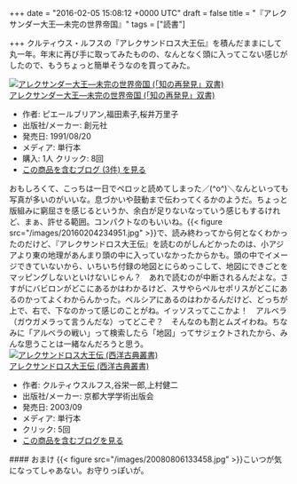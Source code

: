 
+++
date = "2016-02-05 15:08:12 +0000 UTC"
draft = false
title = "『アレクサンダー大王―未完の世界帝国』"
tags = ["読書"]

+++
クルティウス・ルフスの『アレクサンドロス大王伝』を積んだままにして丸一年。年末に再び手に取ってみたものの、なんとなく頭に入ってこない感じがしたので、もうちょっと簡単そうなのを買ってみた。<div class="hatena-asin-detail"><a href="http://www.amazon.co.jp/exec/obidos/ASIN/4422210610/bestylesnet-22/"><img src="http://ecx.images-amazon.com/images/I/51sGAYNqwYL._SL160_.jpg" class="hatena-asin-detail-image" alt="アレクサンダー大王―未完の世界帝国 (「知の再発見」双書)" title="アレクサンダー大王―未完の世界帝国 (「知の再発見」双書)"/></a><div class="hatena-asin-detail-info"><a href="http://www.amazon.co.jp/exec/obidos/ASIN/4422210610/bestylesnet-22/">アレクサンダー大王―未完の世界帝国 (「知の再発見」双書)</a><ul><li><span class="hatena-asin-detail-label">作者:</span> ピエールブリアン,福田素子,桜井万里子</li><li><span class="hatena-asin-detail-label">出版社/メーカー:</span> 創元社</li><li><span class="hatena-asin-detail-label">発売日:</span> 1991/08/20</li><li><span class="hatena-asin-detail-label">メディア:</span> 単行本</li><li><span class="hatena-asin-detail-label">購入</span>: 1人 <span class="hatena-asin-detail-label">クリック</span>: 8回</li><li><a href="http://d.hatena.ne.jp/asin/4422210610/bestylesnet-22" target="_blank">この商品を含むブログ (3件) を見る</a></li></ul></div><div class="hatena-asin-detail-foot"></div></div>おもしろくて、こっちは一日でペロッと読めてしまった／(^o^)＼なんといっても写真が多いのがいいな。息づかいや鼓動まで伝わってくるかのようだ。ちょっと版組みに窮屈さを感じるというか、余白が足りないなっていう感じもするけれど、まぁ、許せる範囲。コンパクトなのもいいね。{{< figure src="/images/20160204234951.jpg"  >}}で、読み終わってから何となくわかったのだけど、『アレクサンドロス大王伝』を読むのがしんどかったのは、小アジアより東の地理があんまり頭の中に入っていなかったからかも。頭の中でイメージできていないから、いちいち付録の地図とにらめっこして、地図にできごとをマッピングしないといけないじゃん？　あれで読むのが中断されるんだよな。さすがにバビロンがどこにあるかはわかるけど、スサやらペルセポリスがどこにあるのかってよくわからんかった。ペルシアにあるのはわかるんだけど、どっちが上で、右で、下なのかって感じのことがね。イッソスってここかよ！　アルベラ（ガウガメラって言うんだな）ってどこぞ？　そんなのも割とムズイわね。ちなみに「アルベラの戦い」って検索したら「地図」ってサジェクトされたから、みんな思うことは一緒なんだろうと思う。<div class="hatena-asin-detail"><a href="http://www.amazon.co.jp/exec/obidos/ASIN/4876981442/bestylesnet-22/"><img src="http://ecx.images-amazon.com/images/I/31E3K5SVMTL._SL160_.jpg" class="hatena-asin-detail-image" alt="アレクサンドロス大王伝 (西洋古典叢書)" title="アレクサンドロス大王伝 (西洋古典叢書)"/></a><div class="hatena-asin-detail-info"><a href="http://www.amazon.co.jp/exec/obidos/ASIN/4876981442/bestylesnet-22/">アレクサンドロス大王伝 (西洋古典叢書)</a><ul><li><span class="hatena-asin-detail-label">作者:</span> クルティウスルフス,谷栄一郎,上村健二</li><li><span class="hatena-asin-detail-label">出版社/メーカー:</span> 京都大学学術出版会</li><li><span class="hatena-asin-detail-label">発売日:</span> 2003/09</li><li><span class="hatena-asin-detail-label">メディア:</span> 単行本</li><li> <span class="hatena-asin-detail-label">クリック</span>: 5回</li><li><a href="http://d.hatena.ne.jp/asin/4876981442/bestylesnet-22" target="_blank">この商品を含むブログを見る</a></li></ul></div><div class="hatena-asin-detail-foot"></div></div>

<div class="section">
    #### おまけ
    {{< figure src="/images/20080806133458.jpg"  >}}こいつが気になってしゃあない。お守りっぽいが。

</div>

